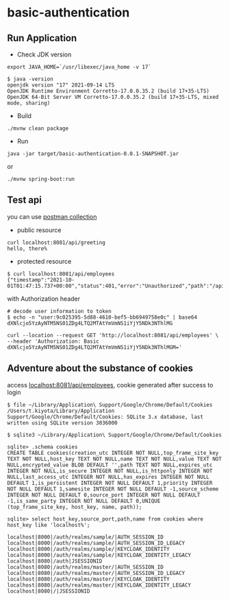 # basic-authentication

## Run Application

- Check JDK version

```shell
export JAVA_HOME=`/usr/libexec/java_home -v 17`

$ java -version
openjdk version "17" 2021-09-14 LTS
OpenJDK Runtime Environment Corretto-17.0.0.35.2 (build 17+35-LTS)
OpenJDK 64-Bit Server VM Corretto-17.0.0.35.2 (build 17+35-LTS, mixed mode, sharing)
```

- Build

```shell
./mvnw clean package
```

- Run

```shell
java -jar target/basic-authentication-0.0.1-SNAPSHOT.jar
```

or

```shell
./mvnw spring-boot:run
```

## Test api

you can use [postman collection](./postman)

- public resource 

```shell
curl localhost:8081/api/greeting
hello, there%
```

- protected resource 

```shell
$ curl localhost:8081/api/employees
{"timestamp":"2021-10-01T01:47:15.737+00:00","status":401,"error":"Unauthorized","path":"/api/employees"}%
```

with Authorization header

```shell
# decode user information to token
$ echo -n "user:9c025395-5d88-4610-bef5-bb6949758e0c" | base64         
dXNlcjo5YzAyNTM5NS01ZDg4LTQ2MTAtYmVmNS1iYjY5NDk3NThlMG

curl --location --request GET 'http://localhost:8081/api/employees' \
--header 'Authorization: Basic dXNlcjo5YzAyNTM5NS01ZDg4LTQ2MTAtYmVmNS1iYjY5NDk3NThlMGM='
```

## Adventure about the substance of cookies

access [localhost:8081/api/employees](http://localhost:8081/api/employees), cookie generated after success to login

```shell
$ file ~/Library/Application\ Support/Google/Chrome/Default/Cookies
/Users/t.kiyota/Library/Application Support/Google/Chrome/Default/Cookies: SQLite 3.x database, last written using SQLite version 3036000

$ sqlite3 ~/Library/Application\ Support/Google/Chrome/Default/Cookies
```

```sqlite
sqlite> .schema cookies
CREATE TABLE cookies(creation_utc INTEGER NOT NULL,top_frame_site_key TEXT NOT NULL,host_key TEXT NOT NULL,name TEXT NOT NULL,value TEXT NOT NULL,encrypted_value BLOB DEFAULT '',path TEXT NOT NULL,expires_utc INTEGER NOT NULL,is_secure INTEGER NOT NULL,is_httponly INTEGER NOT NULL,last_access_utc INTEGER NOT NULL,has_expires INTEGER NOT NULL DEFAULT 1,is_persistent INTEGER NOT NULL DEFAULT 1,priority INTEGER NOT NULL DEFAULT 1,samesite INTEGER NOT NULL DEFAULT -1,source_scheme INTEGER NOT NULL DEFAULT 0,source_port INTEGER NOT NULL DEFAULT -1,is_same_party INTEGER NOT NULL DEFAULT 0,UNIQUE (top_frame_site_key, host_key, name, path));

sqlite> select host_key,source_port,path,name from cookies where host_key like 'localhost%';

localhost|8000|/auth/realms/sample/|AUTH_SESSION_ID
localhost|8000|/auth/realms/sample/|AUTH_SESSION_ID_LEGACY
localhost|8000|/auth/realms/sample/|KEYCLOAK_IDENTITY
localhost|8000|/auth/realms/sample/|KEYCLOAK_IDENTITY_LEGACY
localhost|8080|/auth|JSESSIONID
localhost|8080|/auth/realms/master/|AUTH_SESSION_ID
localhost|8080|/auth/realms/master/|AUTH_SESSION_ID_LEGACY
localhost|8080|/auth/realms/master/|KEYCLOAK_IDENTITY
localhost|8080|/auth/realms/master/|KEYCLOAK_IDENTITY_LEGACY
localhost|8080|/|JSESSIONID
```
